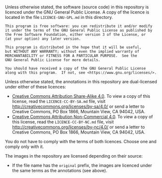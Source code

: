 Unless otherwise stated, the software (source code) in this repository is licenced under the GNU General Public License.
A copy of the licence is located in the file `LICENCE-GNU-GPL.md` in this directory.
 
    This program is free software: you can redistribute it and/or modify
    it under the terms of the GNU General Public License as published by
    the Free Software Foundation, either version 3 of the License, or
    (at your option) any later version.

    This program is distributed in the hope that it will be useful,
    but WITHOUT ANY WARRANTY; without even the implied warranty of
    MERCHANTABILITY or FITNESS FOR A PARTICULAR PURPOSE.  See the
    GNU General Public License for more details.

    You should have received a copy of the GNU General Public License
    along with this program.  If not, see <https://www.gnu.org/licenses/>.

Unless otherwise stated, the annotations in this repository are dual-licensed under either of these licences:

* [Creative Commons Attribution Share-Alike 4.0](https://creativecommons.org/licenses/by-sa/4.0/).
To view a copy of this license, read the `LICENCE-CC-BY-SA.md` file, visit http://creativecommons.org/licenses/by-sa/4.0/
or send a letter to Creative Commons, PO Box 1866, Mountain View, CA 94042, USA.
* [Creative Commons Attribution Non-Commercial 4.0](https://creativecommons.org/licenses/by-nc/4.0/).
To view a copy of this license, read the `LICENCE-CC-BY-NC.md` file, visit http://creativecommons.org/licenses/by-nc/4.0/
or send a letter to Creative Commons, PO Box 1866, Mountain View, CA 94042, USA.

You do not have to comply with the terms of both licences. Choose one and comply only with it.

The images in the repository are licensed depending on their source:

* If the file name has the `original` prefix, the images are licenced under the same terms as the annotations (see above).
